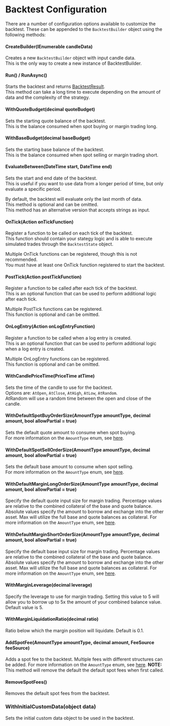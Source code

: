# Backtest Configuration
There are a number of configuration options available to customize the backtest. These can be appended to the `BacktestBuilder` object using the following methods:

#### CreateBuilder(IEnumerable<BacktestCandle> candleData)
Creates a new `BacktestBuilder` object with input candle data.  
This is the only way to create a new instance of BacktestBuilder.

#### Run() / RunAsync()
Starts the backtest and returns [BacktestResult](type-backtestresult.md).  
This method can take a long time to execute depending on the amount of data and the complexity of the strategy.

#### WithQuoteBudget(decimal quoteBudget)
Sets the starting quote balance of the backtest.  
This is the balance consumed when spot buying or margin trading long.

#### WithBaseBudget(decimal baseBudget)
Sets the starting base balance of the backtest.  
This is the balance consumed when spot selling or margin trading short.

#### EvaluateBetween(DateTime start, DateTime end)
Sets the start and end date of the backtest.  
This is useful if you want to use data from a longer period of time, but only evaluate a specific period.  

By default, the backtest will evaluate only the last month of data.  
This method is optional and can be omitted.  
This method has an alternative version that accepts strings as input.  

#### OnTick(Action<BacktestState> onTickFunction)
Register a function to be called on each tick of the backtest.  
This function should contain your stategy logic and is able to execute simulated trades through the `BacktestState` object.  

Multiple OnTick functions can be registered, though this is not recommended.  
You must have at least one OnTick function registered to start the backtest.  

#### PostTick(Action<BacktestState> postTickFunction)
Register a function to be called after each tick of the backtest.  
This is an optional function that can be used to perform additional logic after each tick.  

Multiple PostTick functions can be registered.  
This function is optional and can be omitted.  

#### OnLogEntry(Action<BacktestLogEntry> onLogEntryFunction)
Register a function to be called when a log entry is created.  
This is an optional function that can be used to perform additional logic when a log entry is created.  

Multiple OnLogEntry functions can be registered.  
This function is optional and can be omitted.  

#### WithCandlePriceTime(PriceTime atTime)
Sets the time of the candle to use for the backtest.  
Options are: `AtOpen`, `AtClose`, `AtHigh`, `AtLow`, `AtRandom`.  
AtRandom will use a random time between the open and close of the candle.  

#### WithDefaultSpotBuyOrderSize(AmountType amountType, decimal amount, bool allowPartial = true)
Sets the default quote amount to consume when spot buying.  
For more information on the `AmountType` enum, see [here](type-tradeinput-fee.md).

#### WithDefaultSpotSellOrderSize(AmountType amountType, decimal amount, bool allowPartial = true)
Sets the default base amount to consume when spot selling.  
For more information on the `AmountType` enum, see [here](type-tradeinput-fee.md).

#### WithDefaultMarginLongOrderSize(AmountType amountType, decimal amount, bool allowPartial = true)
Specify the default quote input size for margin trading.
Percentage values are relative to the combined collateral of the base and quote balance.
Absolute values specify the amount to borrow and exchange into the other asset.
Max will utilize the full base and quote balances as collateral.
For more information on the `AmountType` enum, see [here](type-tradeinput-fee.md).

#### WithDefaultMarginShortOrderSize(AmountType amountType, decimal amount, bool allowPartial = true)
Specify the default base input size for margin trading.
Percentage values are relative to the combined collateral of the base and quote balance.
Absolute values specify the amount to borrow and exchange into the other asset.
Max will utilize the full base and quote balances as collateral.
For more information on the `AmountType` enum, see [here](type-tradeinput-fee.md).

#### WithMarginLeverage(decimal leverage)
Specify the leverage to use for margin trading.
Setting this value to 5 will allow you to borrow up to 5x the amount of your combined balance value.
Default value is 5.

#### WithMarginLiquidationRatio(decimal ratio)
Ratio below which the margin position will liquidate. Default is 0.1.

#### AddSpotFee(AmountType amountType, decimal amount, FeeSource feeSource)
Adds a spot fee to the backtest. Multiple fees with different structures can be added.
For more information on the `AmountType` enum, see [here](type-tradeinput-fee.md).
**NOTE:** This method will remove the default the default spot fees when first called.

#### RemoveSpotFees()
Removes the default spot fees from the backtest.

### WithInitialCustomData(object data)
Sets the initial custom data object to be used in the backtest.